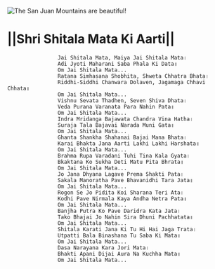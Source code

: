  ![The San Juan Mountains are beautiful!](lib/assets/images/artis/img.png "San Juan Mountains")

#                   ||Shri Shitala Mata Ki Aarti||

                    Jai Shitala Mata, Maiya Jai Shitala Mata।
                    Adi Jyoti Maharani Saba Phala Ki Data॥
                    Om Jai Shitala Mata...
                    Ratana Simhasana Shobhita, Shweta Chhatra Bhata।
                    Riddhi-Siddhi Chanwara Dolaven, Jagamaga Chhavi Chhata॥
                    Om Jai Shitala Mata...
                    Vishnu Sevata Thadhen, Seven Shiva Dhata।
                    Veda Purana Varanata Para Nahin Pata॥
                    Om Jai Shitala Mata...
                    Indra Mridanga Bajawata Chandra Vina Hatha।
                    Suraja Tala Bajavai Narada Muni Gata॥
                    Om Jai Shitala Mata...
                    Ghanta Shankha Shahanai Bajai Mana Bhata।
                    Karai Bhakta Jana Aarti Lakhi Lakhi Harshata॥
                    Om Jai Shitala Mata...
                    Brahma Rupa Varadani Tuhi Tina Kala Gyata।
                    Bkaktana Ko Sukha Deti Matu Pita Bhrata॥
                    Om Jai Shitala Mata...
                    Jo Jana Dhyana Lagave Prema Shakti Pata।
                    Sakala Manoratha Pave Bhavanidhi Tara Jata॥
                    Om Jai Shitala Mata...
                    Rogon Se Jo Pidita Koi Sharana Teri Ata।
                    Kodhi Pave Nirmala Kaya Andha Netra Pata॥
                    Om Jai Shitala Mata...
                    Banjha Putra Ko Pave Daridra Kata Jata।
                    Tako Bhajai Jo Nahin Sira Dhuni Pachhatata॥
                    Om Jai Shitala Mata...
                    Shitala Karati Jana Ki Tu Hi Hai Jaga Trata।
                    Utpatti Bala Binashana Tu Saba Ki Mata॥
                    Om Jai Shitala Mata...
                    Dasa Narayana Kara Jori Mata।
                    Bhakti Apani Dijai Aura Na Kuchha Mata॥
                    Om Jai Shitala Mata...